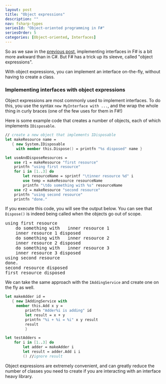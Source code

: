 ```yaml
---
layout: post
title: "Object expressions"
description: ""
nav: fsharp-types
seriesId: "Object-oriented programming in F#"
seriesOrder: 5
categories: [Object-oriented, Interfaces]
---
```


So as we saw in the [previous post](/posts/interfaces/), implementing interfaces in F# is a bit more awkward than in C#. But F# has a trick up its sleeve, called "object expressions".

With object expressions, you can implement an interface on-the-fly, without having to create a class.  

### Implementing interfaces with object expressions

Object expressions are most commonly used to implement interfaces. 
To do this, you use the syntax `new MyInterface with ...`, and the wrap the whole thing in curly braces (one of the few uses for them in F#!)

Here is some example code that creates a number of objects, each of which implements `IDisposable`.

```fsharp
// create a new object that implements IDisposable
let makeResource name = 
   { new System.IDisposable 
     with member this.Dispose() = printfn "%s disposed" name }

let useAndDisposeResources = 
    use r1 = makeResource "first resource"
    printfn "using first resource" 
    for i in [1..3] do
        let resourceName = sprintf "\tinner resource %d" i
        use temp = makeResource resourceName 
        printfn "\tdo something with %s" resourceName 
    use r2 = makeResource "second resource"
    printfn "using second resource" 
    printfn "done." 
```

If you execute this code, you will see the output below. You can see that `Dispose()` is indeed being called when the objects go out of scope. 

<pre>
using first resource
    do something with   inner resource 1
    inner resource 1 disposed
    do something with   inner resource 2
    inner resource 2 disposed
    do something with   inner resource 3
    inner resource 3 disposed
using second resource
done.
second resource disposed
first resource disposed
</pre>

We can take the same approach with the `IAddingService` and create one on the fly as well.

```fsharp
let makeAdder id = 
   { new IAddingService with 
     member this.Add x y =
         printfn "Adder%i is adding" id 
         let result = x + y   
         printfn "%i + %i = %i" x y result 
         result 
         }

let testAdders = 
    for i in [1..3] do
        let adder = makeAdder i
        let result = adder.Add i i 
        () //ignore result
```

Object expressions are extremely convenient, and can greatly reduce the number of classes you need to create if you are interacting with an interface heavy library.
